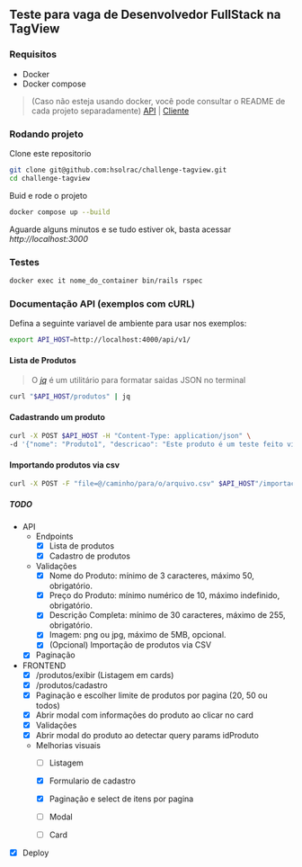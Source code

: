 ## Teste para vaga de Desenvolvedor FullStack na TagView 

### Requisitos
- Docker
- Docker compose

> (Caso não esteja usando docker, você pode consultar o README de cada projeto separadamente)
 [API](/api/README.md) | [Cliente](/client/README.md)


### Rodando projeto
Clone este repositorio
```bash
git clone git@github.com:hsolrac/challenge-tagview.git
cd challenge-tagview
```
Buid e rode o projeto 

```bash
docker compose up --build
```

Aguarde alguns minutos e se tudo estiver ok, basta acessar *http://localhost:3000*

### Testes 

```bash
docker exec it nome_do_container bin/rails rspec
```

### Documentação API (exemplos com cURL)

Defina a seguinte variavel de ambiente para usar nos exemplos:

```bash
export API_HOST=http://localhost:4000/api/v1/
```
#### Lista de Produtos 
 > O *[jq](https://jqlang.github.io/jq/download/)* é um utilitário para formatar saidas JSON no terminal

```bash
curl "$API_HOST/produtos" | jq 
```
#### Cadastrando um produto 

```bash
curl -X POST $API_HOST -H "Content-Type: application/json" \
-d '{"nome": "Produto1", "descricao": "Este produto é um teste feito via cURL", "preco": 100}' | jq
```
#### Importando produtos via csv 

```bash
curl -X POST -F "file=@/caminho/para/o/arquivo.csv" $API_HOST"/importacao"
```
##### TODO
- API
  - Endpoints
    - [x] Lista de produtos
    - [x] Cadastro de produtos
  - Validações
    - [x]  Nome do Produto: mínimo de 3 caracteres, máximo 50, obrigatório.
    - [x]  Preço do Produto: mínimo numérico de 10, máximo indefinido, obrigatório.
    - [x]  Descrição Completa: mínimo de 30 caracteres, máximo de 255, obrigatório.
    - [x]  Imagem: png ou jpg, máximo de 5MB, opcional.
    - [x]  (Opcional) Importação de produtos via CSV
  - [x] Paginação
      
- FRONTEND
    - [x] /produtos/exibir (Listagem em cards)
    - [x] /produtos/cadastro
    - [x] Paginação e escolher limite de produtos por pagina (20, 50 ou todos)
    - [x] Abrir modal com informações do produto ao clicar no card
    - [x] Validações
    - [x] Abrir modal do produto ao detectar query params idProduto
    - Melhorias visuais
        - [ ] Listagem
        - [x] Formulario de cadastro
        - [x] Paginação e select de itens por pagina
        - [ ] Modal
        - [ ] Card  
      
 
- [x] Deploy    
